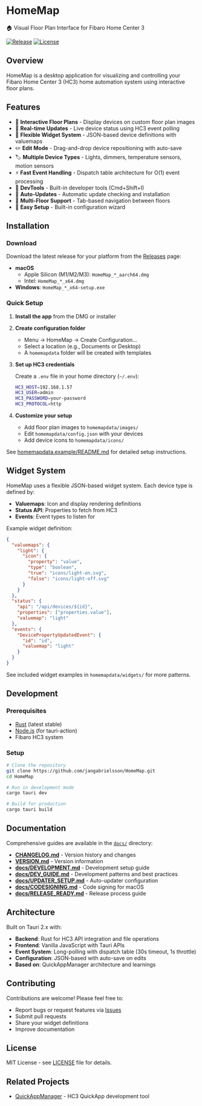 # HomeMap

🏠 Visual Floor Plan Interface for Fibaro Home Center 3

[![Release](https://img.shields.io/github/v/release/jangabrielsson/HomeMap)](https://github.com/jangabrielsson/HomeMap/releases)
[![License](https://img.shields.io/github/license/jangabrielsson/HomeMap)](LICENSE)

## Overview

HomeMap is a desktop application for visualizing and controlling your Fibaro Home Center 3 (HC3) home automation system using interactive floor plans.

## Features

- 📍 **Interactive Floor Plans** - Display devices on custom floor plan images
- 🔄 **Real-time Updates** - Live device status using HC3 event polling
- 🎨 **Flexible Widget System** - JSON-based device definitions with valuemaps
- ✏️ **Edit Mode** - Drag-and-drop device repositioning with auto-save
- 🏷️ **Multiple Device Types** - Lights, dimmers, temperature sensors, motion sensors
- ⚡ **Fast Event Handling** - Dispatch table architecture for O(1) event processing
- 🔧 **DevTools** - Built-in developer tools (Cmd+Shift+I)
- 🔄 **Auto-Updates** - Automatic update checking and installation
- 🎯 **Multi-Floor Support** - Tab-based navigation between floors
- 📁 **Easy Setup** - Built-in configuration wizard

## Installation

### Download

Download the latest release for your platform from the [Releases](https://github.com/jangabrielsson/HomeMap/releases) page:

- **macOS**
  - Apple Silicon (M1/M2/M3): `HomeMap_*_aarch64.dmg`
  - Intel: `HomeMap_*_x64.dmg`
- **Windows**: `HomeMap_*_x64-setup.exe`

### Quick Setup

1. **Install the app** from the DMG or installer

2. **Create configuration folder**
   - Menu → HomeMap → Create Configuration...
   - Select a location (e.g., Documents or Desktop)
   - A `homemapdata` folder will be created with templates

3. **Set up HC3 credentials**

   Create a `.env` file in your home directory (`~/.env`):

   ```bash
   HC3_HOST=192.168.1.57
   HC3_USER=admin
   HC3_PASSWORD=your-password
   HC3_PROTOCOL=http
   ```

4. **Customize your setup**
   - Add floor plan images to `homemapdata/images/`
   - Edit `homemapdata/config.json` with your devices
   - Add device icons to `homemapdata/icons/`

See [homemapdata.example/README.md](homemapdata.example/README.md) for detailed setup instructions.

## Widget System

HomeMap uses a flexible JSON-based widget system. Each device type is defined by:

- **Valuemaps**: Icon and display rendering definitions
- **Status API**: Properties to fetch from HC3
- **Events**: Event types to listen for

Example widget definition:

```json
{
  "valuemaps": {
    "light": {
      "icon": {
        "property": "value",
        "type": "boolean",
        "true": "icons/light-on.svg",
        "false": "icons/light-off.svg"
      }
    }
  },
  "status": {
    "api": "/api/devices/${id}",
    "properties": ["properties.value"],
    "valuemap": "light"
  },
  "events": {
    "DevicePropertyUpdatedEvent": {
      "id": "id",
      "valuemap": "light"
    }
  }
}
```

See included widget examples in `homemapdata/widgets/` for more patterns.

## Development

### Prerequisites

- [Rust](https://rustup.rs/) (latest stable)
- [Node.js](https://nodejs.org/) (for tauri-action)
- Fibaro HC3 system

### Setup

```bash
# Clone the repository
git clone https://github.com/jangabrielsson/HomeMap.git
cd HomeMap

# Run in development mode
cargo tauri dev

# Build for production
cargo tauri build
```

## Documentation

Comprehensive guides are available in the [`docs/`](docs/) directory:

- **[CHANGELOG.md](CHANGELOG.md)** - Version history and changes
- **[VERSION.md](VERSION.md)** - Version information
- **[docs/DEVELOPMENT.md](docs/DEVELOPMENT.md)** - Development setup guide
- **[docs/DEV_GUIDE.md](docs/DEV_GUIDE.md)** - Development patterns and best practices
- **[docs/UPDATER_SETUP.md](docs/UPDATER_SETUP.md)** - Auto-updater configuration
- **[docs/CODESIGNING.md](docs/CODESIGNING.md)** - Code signing for macOS
- **[docs/RELEASE_READY.md](docs/RELEASE_READY.md)** - Release process guide

## Architecture

Built on Tauri 2.x with:

- **Backend**: Rust for HC3 API integration and file operations
- **Frontend**: Vanilla JavaScript with Tauri APIs
- **Event System**: Long-polling with dispatch table (30s timeout, 1s throttle)
- **Configuration**: JSON-based with auto-save on edits
- **Based on**: QuickAppManager architecture and learnings

## Contributing

Contributions are welcome! Please feel free to:

- Report bugs or request features via [Issues](https://github.com/jangabrielsson/HomeMap/issues)
- Submit pull requests
- Share your widget definitions
- Improve documentation

## License

MIT License - see [LICENSE](LICENSE) file for details.

## Related Projects

- [QuickAppManager](https://github.com/jangabrielsson/QuickAppManager) - HC3 QuickApp development tool
